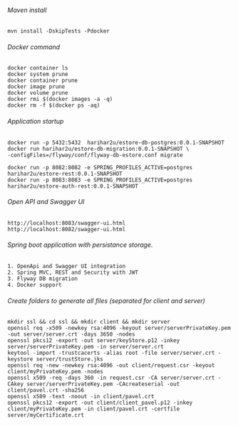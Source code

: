 ###### Maven install
````
mvn install -DskipTests -Pdocker
````

###### Docker command
```
docker container ls
docker system prune
docker container prune
docker image prune
docker volume prune
docker rmi $(docker images -a -q)
docker rm -f $(docker ps -aq)
````
###### Application startup

````
docker run -p 5432:5432  harihar2u/estore-db-postgres:0.0.1-SNAPSHOT
docker run harihar2u/estore-db-migration:0.0.1-SNAPSHOT \
-configFiles=/flyway/conf/flyway-db-estore.conf migrate

docker run -p 8082:8082 -e SPRING_PROFILES_ACTIVE=postgres harihar2u/estore-rest:0.0.1-SNAPSHOT
docker run -p 8083:8083 -e SPRING_PROFILES_ACTIVE=postgres harihar2u/estore-auth-rest:0.0.1-SNAPSHOT
````

###### Open API and Swagger UI
````
http://localhost:8083/swagger-ui.html
http://localhost:8082/swagger-ui.html
````


###### Spring boot application with persistance storage.
```
1. OpenApi and Swagger UI integration
2. Spring MVC, REST and Security with JWT
3. Flyway DB migration
4. Docker support
````

###### Create folders to generate all files (separated for client and server)
```
mkdir ssl && cd ssl && mkdir client && mkdir server
openssl req -x509 -newkey rsa:4096 -keyout server/serverPrivateKey.pem -out server/server.crt -days 3650 -nodes
openssl pkcs12 -export -out server/keyStore.p12 -inkey server/serverPrivateKey.pem -in server/server.crt
keytool -import -trustcacerts -alias root -file server/server.crt -keystore server/trustStore.jks
openssl req -new -newkey rsa:4096 -out client/request.csr -keyout client/myPrivateKey.pem -nodes
openssl x509 -req -days 360 -in request.csr -CA server/server.crt -CAkey server/serverPrivateKey.pem -CAcreateserial -out client/pavel.crt -sha256
openssl x509 -text -noout -in client/pavel.crt
openssl pkcs12 -export -out client/client_pavel.p12 -inkey client/myPrivateKey.pem -in client/pavel.crt -certfile server/myCertificate.crt
```
